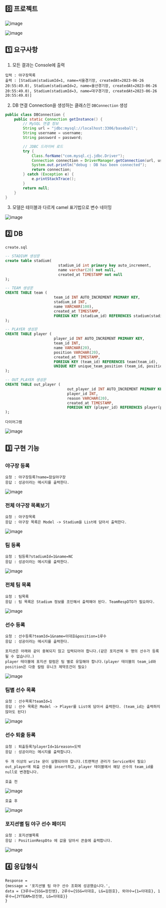 
## 0️⃣ 프로젝트

![image](https://github.com/jinyngg/baseball-management/assets/96164211/f7eaa4d4-1395-4c78-adad-a9b5cfbfa1ef)

![image](https://github.com/jinyngg/baseball-management/assets/96164211/3ccbbbf8-c0d2-4db3-942f-581a12bed118)

## 1️⃣ 요구사항

1. 모든 결과는 Console에 출력

```
입력 : 야구장목록
출력 : [Stadium(stadiumId=1, name=서울경기장, createdAt=2023-06-26 20:55:49.0), Stadium(stadiumId=2, name=울산경기장, createdAt=2023-06-26 20:55:49.0), Stadium(stadiumId=3, name=대구경기장, createdAt=2023-06-26 20:55:49.0)]
```

2. DB 연결 Connection을 생성하는 클래스인 ````DBConnection```` 생성

```java
public class DBConnection {
    public static Connection getInstance() {
        // MySQL 연결 정보
        String url = "jdbc:mysql://localhost:3306/baseball";
        String username = username;
        String password = password;

        // JDBC 드라이버 로드
        try {
            Class.forName("com.mysql.cj.jdbc.Driver");
            Connection connection = DriverManager.getConnection(url, username, password);
            System.out.println("debug : DB has been connected");
            return connection;
        } catch (Exception e) {
            e.printStackTrace();
        }
        return null;
    }
}
```

3. 모델은 테이블과 다르게 camel 표기법으로 변수 네이밍

![image](https://github.com/jinyngg/baseball-management/assets/96164211/0907efe3-68bb-4860-b5a8-8789944b3799)

## 2️⃣ DB 

````create.sql````

```sql
-- STADIUM 생성문
create table stadium(
                        stadium_id int primary key auto_increment,
                        name varchar(20) not null,
                        created_at TIMESTAMP not null
);

-- TEAM 생성문
CREATE TABLE team (
                      team_id INT AUTO_INCREMENT PRIMARY KEY,
                      stadium_id INT,
                      name VARCHAR(100),
                      created_at TIMESTAMP,
                      FOREIGN KEY (stadium_id) REFERENCES stadium(stadium_id)
);

-- PLAYER 생성문
CREATE TABLE player (
                      player_id INT AUTO_INCREMENT PRIMARY KEY,
                      team_id INT,
                      name VARCHAR(20),
                      position VARCHAR(20),
                      created_at TIMESTAMP,
                      FOREIGN KEY (team_id) REFERENCES team(team_id),
                      UNIQUE KEY unique_team_position (team_id, position)
);

-- OUT_PLAYER 생성문
CREATE TABLE out_player (
                            out_player_id INT AUTO_INCREMENT PRIMARY KEY,
                            player_id INT,
                            reason VARCHAR(20),
                            created_at TIMESTAMP,
                            FOREIGN KEY (player_id) REFERENCES player(player_id)
);
```

````다이어그램````

![image](https://github.com/jinyngg/baseball-management/assets/96164211/ad92fb42-c0fa-4d3e-a06f-e43fcc39bbce)

## 3️⃣ 구현 기능

### 야구장 등록

````
요청 : 야구장등록?name=잠실야구장
응답 : 성공이라는 메시지를 출력한다.
````

![image](https://github.com/jinyngg/baseball-management/assets/96164211/4c3cad87-8d02-4eaf-911f-c4b26b1c9ca4)

### 전체 야구장 목록보기

````
요청 : 야구장목록
응답 : 야구장 목록은 Model -> Stadium을 List에 담아서 출력한다.
````

![image](https://github.com/jinyngg/baseball-management/assets/96164211/5cf13f39-33ec-4baf-9d69-5726f073206a)

### 팀 등록

````
요청 : 팀등록?stadiumId=1&name=NC
응답 : 성공이라는 메시지를 출력한다.
````

![image](https://github.com/jinyngg/baseball-management/assets/96164211/709c7df3-4de0-42fa-b401-645c69b8e081)

### 전체 팀 목록

````
요청 : 팀목록
응답 : 팀 목록은 Stadium 정보를 조인해서 출력해야 된다. TeamRespDTO가 필요하다.
````

![image](https://github.com/jinyngg/baseball-management/assets/96164211/9e34a9ab-ffa7-4574-b810-b2acdb1d5b67)

### 선수 등록

````
요청 : 선수등록?teamId=1&name=이대호&position=1루수
응답 : 성공이라는 메시지를 출력한다.

포지션은 아래와 같이 중복되지 않고 입력되어야 합니다.(같은 포지션에 두 명의 선수가 등록될 수 없습니다.)
player 테이블에 포지션 칼럼은 팀 별로 유일해야 합니다.(player 테이블의 team_id와 position은 다중 칼럼 유니크 제약조건이 필요)
````

![image](https://github.com/jinyngg/baseball-management/assets/96164211/66c3f885-71b5-45c7-850f-6acbb0a11eba)

### 팀별 선수 목록

````
요청 : 선수목록?teamId=1
응답 : 선수 목록은 Model -> Player를 List에 담아서 출력한다. (team_id는 출력하지 않아도 된다)
````

![image](https://github.com/jinyngg/baseball-management/assets/96164211/eb1c7e68-427c-429c-93da-b98fdd271382)

### 선수 퇴출 등록

````
요청 : 퇴출등록?playerId=1&reason=도박
응답 : 성공이라는 메시지를 출력합니다.

두 개 이상의 write 문이 실행되어야 합니다.(트랜잭션 관리가 Service에서 필요)
out_player에 퇴출 선수를 insert하고, player 테이블에서 해당 선수의 team_id를 null로 변경합니다.
````

````호출 전````

![image](https://github.com/jinyngg/baseball-management/assets/96164211/1774baac-88b3-461b-91e5-7fb155f75f58)

````호출 후````

![image](https://github.com/jinyngg/baseball-management/assets/96164211/a56863b2-1980-4b35-978a-d67fa408f3ad)

### 포지션별 팀 야구 선수 페이지

````
요청 : 포지션별목록
응답 : PositionRespDto 에 값을 담아서 콘솔에 출력합니다.
````

![image](https://github.com/jinyngg/baseball-management/assets/96164211/c4afcde0-16d4-400a-84c6-df9ec0a3ff7d)

## 4️⃣ 응답형식

````
Response =
{message = '포지션별 팀 야구 선수 조회에 성공했습니다.',
data = {3루수={SSG=장진영}, 2루수={SSG=이대호, LG=김원호}, 외야수={1=이대호}, 1루수={JYTEAM=장진영, LG=이대호}}
}
````
